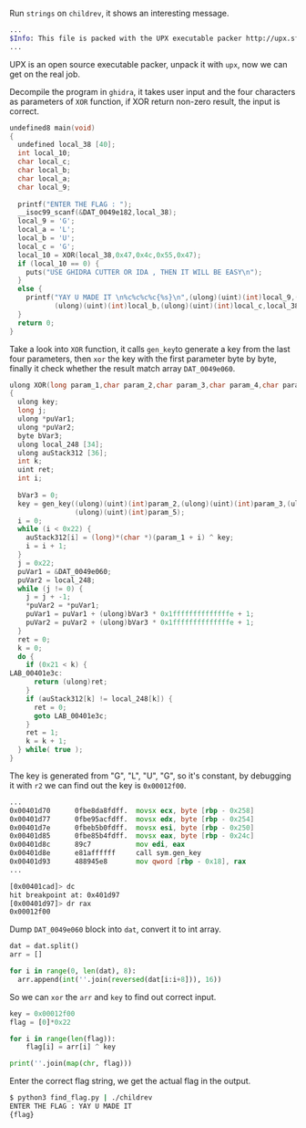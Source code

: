 
Run ``strings`` on ``childrev``, it shows an interesting message.

```bash
...
$Info: This file is packed with the UPX executable packer http://upx.sf.net $
...
```

UPX is an open source executable packer, unpack it with ``upx``, now we can get on the real job.

Decompile the program in ``ghidra``, it takes user input and the four characters as parameters of ``XOR`` function, if XOR return non-zero result, the input is correct.

```c
undefined8 main(void)
{
  undefined local_38 [40];
  int local_10;
  char local_c;
  char local_b;
  char local_a;
  char local_9;
  
  printf("ENTER THE FLAG : ");
  __isoc99_scanf(&DAT_0049e182,local_38);
  local_9 = 'G';
  local_a = 'L';
  local_b = 'U';
  local_c = 'G';
  local_10 = XOR(local_38,0x47,0x4c,0x55,0x47);
  if (local_10 == 0) {
    puts("USE GHIDRA CUTTER OR IDA , THEN IT WILL BE EASY\n");
  }
  else {
    printf("YAY U MADE IT \n%c%c%c%c{%s}\n",(ulong)(uint)(int)local_9,(ulong)(uint)(int)local_a,
           (ulong)(uint)(int)local_b,(ulong)(uint)(int)local_c,local_38);
  }
  return 0;
}
```

Take a look into ``XOR`` function, it calls ``gen_key``to generate a key from the last four parameters, then ``xor`` the key with the first parameter byte by byte, finally it check whether the result match array ``DAT_0049e060``.

```c
ulong XOR(long param_1,char param_2,char param_3,char param_4,char param_5)
{
  ulong key;
  long j;
  ulong *puVar1;
  ulong *puVar2;
  byte bVar3;
  ulong local_248 [34];
  ulong auStack312 [36];
  int k;
  uint ret;
  int i;
  
  bVar3 = 0;
  key = gen_key((ulong)(uint)(int)param_2,(ulong)(uint)(int)param_3,(ulong)(uint)(int)param_4,
                (ulong)(uint)(int)param_5);
  i = 0;
  while (i < 0x22) {
    auStack312[i] = (long)*(char *)(param_1 + i) ^ key;
    i = i + 1;
  }
  j = 0x22;
  puVar1 = &DAT_0049e060;
  puVar2 = local_248;
  while (j != 0) {
    j = j + -1;
    *puVar2 = *puVar1;
    puVar1 = puVar1 + (ulong)bVar3 * 0x1ffffffffffffffe + 1;
    puVar2 = puVar2 + (ulong)bVar3 * 0x1ffffffffffffffe + 1;
  }
  ret = 0;
  k = 0;
  do {
    if (0x21 < k) {
LAB_00401e3c:
      return (ulong)ret;
    }
    if (auStack312[k] != local_248[k]) {
      ret = 0;
      goto LAB_00401e3c;
    }
    ret = 1;
    k = k + 1;
  } while( true );
}

```

The key is generated from "G", "L", "U", "G", so it's constant, by debugging it with ``r2`` we can find out the key is ``0x00012f00``.

```asm
...
0x00401d70      0fbe8da8fdff.  movsx ecx, byte [rbp - 0x258]
0x00401d77      0fbe95acfdff.  movsx edx, byte [rbp - 0x254]
0x00401d7e      0fbeb5b0fdff.  movsx esi, byte [rbp - 0x250]
0x00401d85      0fbe85b4fdff.  movsx eax, byte [rbp - 0x24c]
0x00401d8c      89c7           mov edi, eax
0x00401d8e      e81affffff     call sym.gen_key
0x00401d93      488945e8       mov qword [rbp - 0x18], rax
...
```

```bash
[0x00401cad]> dc
hit breakpoint at: 0x401d97
[0x00401d97]> dr rax
0x00012f00
```

Dump ``DAT_0049e060`` block into ``dat``, convert it to int array.

```python
dat = dat.split()
arr = []

for i in range(0, len(dat), 8):
  arr.append(int(''.join(reversed(dat[i:i+8])), 16))
```

So we can ``xor`` the ``arr`` and ``key`` to find out correct input.

```python
key = 0x00012f00
flag = [0]*0x22

for i in range(len(flag)):
    flag[i] = arr[i] ^ key

print(''.join(map(chr, flag)))
```

Enter the correct flag string, we get the actual flag in the output.

```bash
$ python3 find_flag.py | ./childrev
ENTER THE FLAG : YAY U MADE IT
{flag}
```
